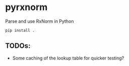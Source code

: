 # pyrxnorm
Parse and use RxNorm in Python

`pip install .`

## TODOs:
- Some caching of the lookup table for quicker testing?